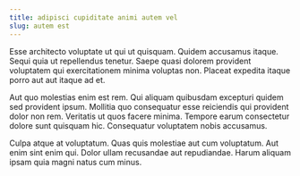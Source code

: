 ```yaml
---
title: adipisci cupiditate animi autem vel
slug: autem est
---
```


Esse architecto voluptate ut qui ut quisquam. Quidem accusamus itaque. Sequi quia ut repellendus tenetur. Saepe quasi dolorem provident voluptatem qui exercitationem minima voluptas non. Placeat expedita itaque porro aut aut itaque ad et.

Aut quo molestias enim est rem. Qui aliquam quibusdam excepturi quidem sed provident ipsum. Mollitia quo consequatur esse reiciendis qui provident dolor non rem. Veritatis ut quos facere minima. Tempore earum consectetur dolore sunt quisquam hic. Consequatur voluptatem nobis accusamus.

Culpa atque at voluptatum. Quas quis molestiae aut cum voluptatum. Aut enim sint enim qui. Dolor ullam recusandae aut repudiandae. Harum aliquam ipsam quia magni natus cum minus.
